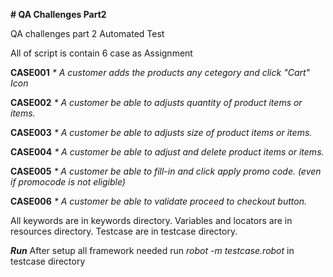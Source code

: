 **# QA Challenges Part2**

QA challenges part 2 Automated Test

All of script is contain 6 case as Assignment

**CASE001**
  _* A customer adds the products any cetegory and click "Cart" Icon_

**CASE002**
  _* A customer be able to adjusts quantity of product items or items._

**CASE003**
  _* A customer be able to adjusts size of product items or items._

**CASE004**
  _* A customer be able to adjust and delete product items or items._

**CASE005**
  _* A customer be able to fill-in and click apply promo code. (even if promocode is not eligible)_

**CASE006**
  _* A customer be able to validate proceed to checkout button._
  
  
  All keywords are in keywords directory.
  Variables and locators are in resources directory.
  Testcase are in testcase directory.
    
  _**Run**_
  After setup all framework needed
  run _robot -m testcase.robot_ in testcase directory

